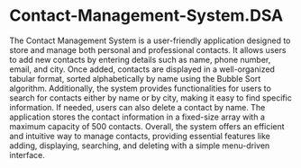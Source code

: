 # Contact-Management-System.DSA
The Contact Management System is a user-friendly application designed to store and manage both personal and professional contacts. It allows users to add new contacts by entering details such as name, phone number, email, and city. Once added, contacts are displayed in a well-organized tabular format, sorted alphabetically by name using the Bubble Sort algorithm. Additionally, the system provides functionalities for users to search for contacts either by name or by city, making it easy to find specific information. If needed, users can also delete a contact by name. The application stores the contact information in a fixed-size array with a maximum capacity of 500 contacts. Overall, the system offers an efficient and intuitive way to manage contacts, providing essential features like adding, displaying, searching, and deleting with a simple menu-driven interface.
